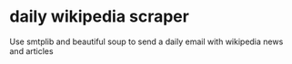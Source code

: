 # daily wikipedia scraper
Use smtplib and beautiful soup to send a daily email with wikipedia news and articles
